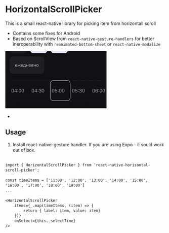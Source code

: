 # HorizontalScrollPicker

This is a small react-native library for picking item from horizontall scroll

- Contains some fixes for Android
- Based on ScrollView from `react-native-gesture-handlers` for better ineroperability with `reanimated-bottom-sheet` or `react-native-modalize`

![](doc/timeline.gif)

-
## Usage

1) Install react-native-gesture handler. If you are using Expo - it sould work out of box.

```

import { HorizontalScrollPicker } from 'react-native-horizontal-scroll-picker';

const timeItems = ['11:00', '12:00', '13:00', '14:00', '15:00', '16:00', '17:00', '18:00', '19:00']
...

<HorizontalScrollPicker
    items={_.map(timeItems, (item) => {
        return { label: item, value: item}
    })}
    onSelect={this._selectTime}
/>
```
